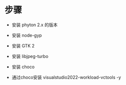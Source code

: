# 步骤

- 安装 phyton 2.x 的版本

- 安装 node-gyp

- 安装 GTK 2

- 安装 libjpeg-turbo

- 安装 choco

- 通过choco安装 visualstudio2022-workload-vctools -y
